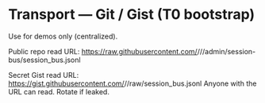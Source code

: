 <!-- status: stub; target: 150+ words -->
<!-- status: stub; target: 150+ words -->
<!-- status: stub; target: 150+ words -->
<!-- status: stub; target: 150+ words -->
<!-- status: stub; target: 150+ words -->
<!-- status: stub; target: 150+ words -->
<!-- status: stub; target: 150+ words -->
# Transport — Git / Gist (T0 bootstrap)
Use for demos only (centralized).

Public repo read URL:
https://raw.githubusercontent.com/<owner>/<repo>/<branch>/admin/session-bus/session_bus.jsonl

Secret Gist read URL:
https://gist.githubusercontent.com/<user>/<gistId>/raw/session_bus.jsonl
Anyone with the URL can read.  Rotate if leaked.









